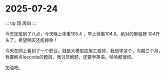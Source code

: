 # 2025-07-24

::: tip
晴 周四
:::

今天加班到了八点，今天晚上体重105.4 ，早上体重104.8。绝对的里程碑 104开头了。希望明天还能掉称！

今天在网上看到了一个职业，就是大模型应用工程师，我想学这个，为期三个月，我要刷点leecode的题目，我讨厌刷题，还要学英语，哈哈都很烦。

加油吧。